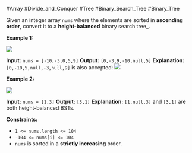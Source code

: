 #Array #Divide_and_Conquer #Tree #Binary_Search_Tree #Binary_Tree

Given an integer array `nums` where the elements are sorted in **ascending order**, convert it to a **height-balanced** binary search tree_.

**Example 1:**

![](https://assets.leetcode.com/uploads/2021/02/18/btree1.jpg)

**Input:** `nums = [-10,-3,0,5,9]`
**Output:** `[0,-3,9,-10,null,5]`
**Explanation:** `[0,-10,5,null,-3,null,9]` is also accepted:
![](https://assets.leetcode.com/uploads/2021/02/18/btree2.jpg)

**Example 2:**

![](https://assets.leetcode.com/uploads/2021/02/18/btree.jpg)

**Input:** `nums = [1,3]`
**Output:** `[3,1]`
**Explanation:** `[1,null,3]` and `[3,1]` are both height-balanced BSTs.

**Constraints:**

- `1 <= nums.length <= 104`
- `-104 <= nums[i] <= 104`
- `nums` is sorted in a **strictly increasing** order.